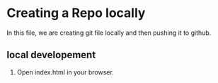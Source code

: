 # Creating a Repo locally

In this file, we are creating git file locally and then pushing it to github.

## local developement

1. Open index.html in your browser. 